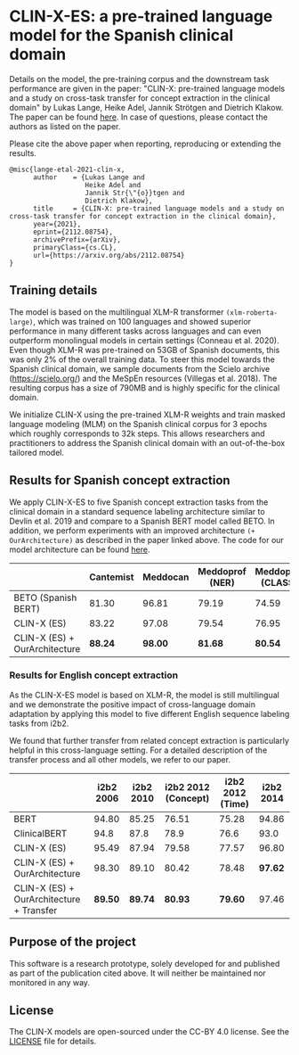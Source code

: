 # CLIN-X-ES: a pre-trained language model for the Spanish clinical domain
Details on the model, the pre-training corpus and the downstream task performance are given in the paper: "CLIN-X: pre-trained language models and a study on cross-task transfer for concept extraction in the clinical domain" by Lukas Lange, Heike Adel, Jannik Strötgen and Dietrich Klakow. 
The paper can be found [here](https://arxiv.org/abs/2112.08754). 
In case of questions, please contact the authors as listed on the paper. 

Please cite the above paper when reporting, reproducing or extending the results.

    @misc{lange-etal-2021-clin-x,
          author    = {Lukas Lange and
                       Heike Adel and
                       Jannik Str{\"{o}}tgen and
                       Dietrich Klakow},
          title     = {CLIN-X: pre-trained language models and a study on cross-task transfer for concept extraction in the clinical domain},
          year={2021},
          eprint={2112.08754},
          archivePrefix={arXiv},
          primaryClass={cs.CL},
          url={https://arxiv.org/abs/2112.08754}
    }

## Training details
The model is based on the multilingual XLM-R transformer `(xlm-roberta-large)`, which was trained on 100 languages and showed superior performance in many different tasks across languages and can even outperform monolingual models in certain settings (Conneau et al. 2020). 
Even though XLM-R was pre-trained on 53GB of Spanish documents, this was only 2% of the overall training data. To steer this model towards the Spanish clinical domain, we sample documents from the Scielo archive (https://scielo.org/)
and the MeSpEn resources (Villegas et al. 2018). The resulting corpus has a size of 790MB and is highly specific for the clinical domain.

We initialize CLIN-X using the pre-trained XLM-R weights and train masked language modeling (MLM) on the Spanish clinical corpus for 3 epochs which roughly corresponds to 32k steps. This allows researchers and practitioners to address
the Spanish clinical domain with an out-of-the-box tailored model.

## Results for Spanish concept extraction
We apply CLIN-X-ES to five Spanish concept extraction tasks from the clinical domain in a standard sequence labeling architecture similar to Devlin et al. 2019 and compare to a Spanish BERT model called BETO. In addition, we perform experiments with an improved architecture `(+ OurArchitecture)` as described in the paper linked above. The code for our model architecture can be found [here](https://github.com/boschresearch/clin_x).

|                                          | Cantemist | Meddocan | Meddoprof (NER) | Meddoprof (CLASS) | Pharmaconer |
|------------------------------------------|-----------|----------|-----------------|-------------------|-------------|
| BETO (Spanish BERT)                      | 81.30     | 96.81    | 79.19           | 74.59             | 87.70       |
| CLIN-X (ES)                              | 83.22     | 97.08    | 79.54           | 76.95             | 90.05       |
| CLIN-X (ES) + OurArchitecture            | **88.24** | **98.00** | **81.68**      | **80.54**         | **92.27**   |


### Results for English concept extraction
As the CLIN-X-ES model is based on XLM-R, the model is still multilingual and we demonstrate the positive impact of cross-language domain adaptation by applying this model to five different English sequence labeling tasks from i2b2. 

We found that further transfer from related concept extraction is particularly helpful in this cross-language setting. For a detailed description of the transfer process and all other models, we refer to our paper. 

|                                          | i2b2 2006 | i2b2 2010 | i2b2 2012 (Concept) | i2b2 2012 (Time) | i2b2 2014 |
|------------------------------------------|-----------|-----------|---------------|---------------|-----------|
| BERT                                     | 94.80     | 85.25     | 76.51         | 75.28         | 94.86     |
| ClinicalBERT                             | 94.8      | 87.8      | 78.9          | 76.6          | 93.0      |
| CLIN-X (ES)                              | 95.49     | 87.94     | 79.58         | 77.57         | 96.80     |
| CLIN-X (ES) + OurArchitecture            | 98.30     | 89.10     | 80.42         | 78.48         | **97.62** |
| CLIN-X (ES) + OurArchitecture + Transfer | **89.50** | **89.74** | **80.93**     | **79.60**     | 97.46     |

## Purpose of the project
This software is a research prototype, solely developed for and published as part of the publication cited above. It will neither be maintained nor monitored in any way.

## License
The CLIN-X models are open-sourced under the CC-BY 4.0 license. 
See the [LICENSE](LICENSE) file for details. 
